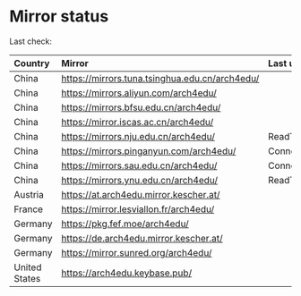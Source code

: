 <script src="./time.js"></script>
# Mirror status
Last check: <script type="text/javascript">localize(1674379052.7249393);</script>

|Country|Mirror|Last update|
|:------|:-----|:----------|
|China|https://mirrors.tuna.tsinghua.edu.cn/arch4edu/|<script type="text/javascript">localize(1674369117);</script>|
|China|https://mirrors.aliyun.com/arch4edu/|<script type="text/javascript">localize(1674283283);</script>|
|China|https://mirrors.bfsu.edu.cn/arch4edu/|<script type="text/javascript">localize(1674325918);</script>|
|China|https://mirror.iscas.ac.cn/arch4edu/|<script type="text/javascript">localize(1674369117);</script>|
|China|https://mirrors.nju.edu.cn/arch4edu/|ReadTimeout|
|China|https://mirrors.pinganyun.com/arch4edu/|ConnectionError|
|China|https://mirrors.sau.edu.cn/arch4edu/|ConnectionError|
|China|https://mirrors.ynu.edu.cn/arch4edu/|ReadTimeout|
|Austria|https://at.arch4edu.mirror.kescher.at/|<script type="text/javascript">localize(1674325918);</script>|
|France|https://mirror.lesviallon.fr/arch4edu/|<script type="text/javascript">localize(1674153500);</script>|
|Germany|https://pkg.fef.moe/arch4edu/|<script type="text/javascript">localize(1674325918);</script>|
|Germany|https://de.arch4edu.mirror.kescher.at/|<script type="text/javascript">localize(1674325918);</script>|
|Germany|https://mirror.sunred.org/arch4edu/|<script type="text/javascript">localize(1674325918);</script>|
|United States|https://arch4edu.keybase.pub/|<script type="text/javascript">localize(1674325918);</script>|

<script src="./tablefilter/tablefilter.js"></script>
<script src="./table.js"></script>